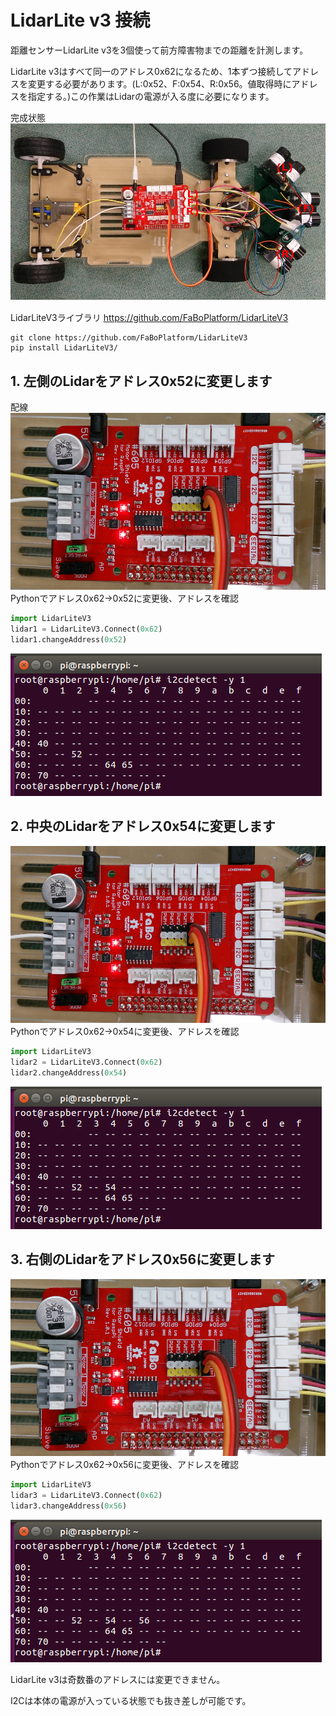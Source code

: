 # LidarLite v3 接続

距離センサーLidarLite v3を3個使って前方障害物までの距離を計測します。

LidarLite v3はすべて同一のアドレス0x62になるため、1本ずつ接続してアドレスを変更する必要があります。(L:0x52、F:0x54、R:0x56。値取得時にアドレスを指定する。)この作業はLidarの電源が入る度に必要になります。

完成状態
![](./car1.jpg)

LidarLiteV3ライブラリ
https://github.com/FaBoPlatform/LidarLiteV3
```
git clone https://github.com/FaBoPlatform/LidarLiteV3
pip install LidarLiteV3/
```

## 1. 左側のLidarをアドレス0x52に変更します
配線
![](./lidarL.jpg)
Pythonでアドレス0x62->0x52に変更後、アドレスを確認
```python
import LidarLiteV3
lidar1 = LidarLiteV3.Connect(0x62)
lidar1.changeAddress(0x52)
```
![](./i2cdetect-L.png)
## 2. 中央のLidarをアドレス0x54に変更します
![](./lidarLF.jpg)
Pythonでアドレス0x62->0x54に変更後、アドレスを確認
```python
import LidarLiteV3
lidar2 = LidarLiteV3.Connect(0x62)
lidar2.changeAddress(0x54)
```
![](./i2cdetect-LF2.png)
## 3. 右側のLidarをアドレス0x56に変更します
![](./lidarLFR.jpg)
Pythonでアドレス0x62->0x56に変更後、アドレスを確認
```python
import LidarLiteV3
lidar3 = LidarLiteV3.Connect(0x62)
lidar3.changeAddress(0x56)
```
![](./i2cdetect-LFR2.png)

LidarLite v3は奇数番のアドレスには変更できません。

I2Cは本体の電源が入っている状態でも抜き差しが可能です。